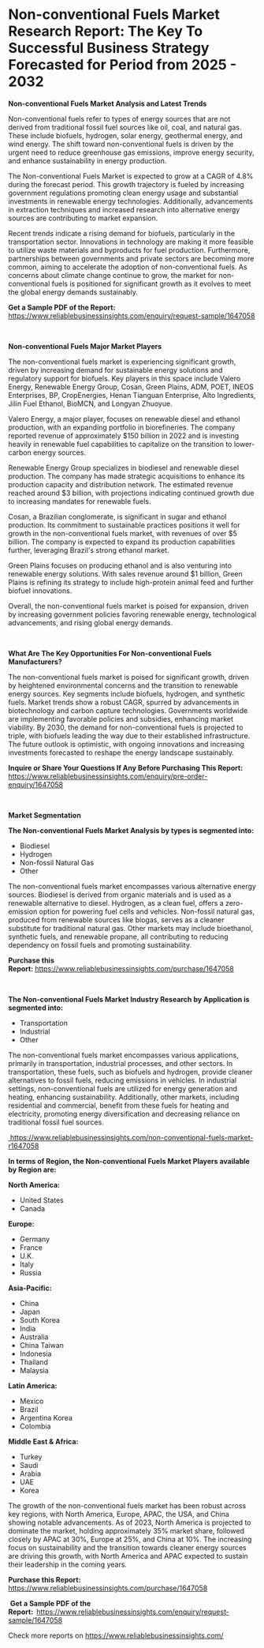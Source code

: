 <p><h1>Non-conventional Fuels Market Research Report: The Key To Successful Business Strategy Forecasted for Period from 2025 - 2032</h1></p><p><strong>Non-conventional Fuels Market Analysis and Latest Trends</strong></p>
<p><p>Non-conventional fuels refer to types of energy sources that are not derived from traditional fossil fuel sources like oil, coal, and natural gas. These include biofuels, hydrogen, solar energy, geothermal energy, and wind energy. The shift toward non-conventional fuels is driven by the urgent need to reduce greenhouse gas emissions, improve energy security, and enhance sustainability in energy production.</p><p>The Non-conventional Fuels Market is expected to grow at a CAGR of 4.8% during the forecast period. This growth trajectory is fueled by increasing government regulations promoting clean energy usage and substantial investments in renewable energy technologies. Additionally, advancements in extraction techniques and increased research into alternative energy sources are contributing to market expansion. </p><p>Recent trends indicate a rising demand for biofuels, particularly in the transportation sector. Innovations in technology are making it more feasible to utilize waste materials and byproducts for fuel production. Furthermore, partnerships between governments and private sectors are becoming more common, aiming to accelerate the adoption of non-conventional fuels. As concerns about climate change continue to grow, the market for non-conventional fuels is positioned for significant growth as it evolves to meet the global energy demands sustainably.</p></p>
<p><strong>Get a Sample PDF of the Report:&nbsp;</strong> <a href="https://www.reliablebusinessinsights.com/enquiry/request-sample/1647058?utm_campaign=2820&utm_medium=2&utm_source=Github&utm_content=ia&utm_term=29032025&utm_id=non-conventional-fuels">https://www.reliablebusinessinsights.com/enquiry/request-sample/1647058</a></p>
<p>&nbsp;</p>
<p><strong>Non-conventional Fuels Major Market Players</strong></p>
<p><p>The non-conventional fuels market is experiencing significant growth, driven by increasing demand for sustainable energy solutions and regulatory support for biofuels. Key players in this space include Valero Energy, Renewable Energy Group, Cosan, Green Plains, ADM, POET, INEOS Enterprises, BP, CropEnergies, Henan Tianguan Enterprise, Alto Ingredients, Jilin Fuel Ethanol, BioMCN, and Longyan Zhuoyue.</p><p>Valero Energy, a major player, focuses on renewable diesel and ethanol production, with an expanding portfolio in biorefineries. The company reported revenue of approximately $150 billion in 2022 and is investing heavily in renewable fuel capabilities to capitalize on the transition to lower-carbon energy sources.</p><p>Renewable Energy Group specializes in biodiesel and renewable diesel production. The company has made strategic acquisitions to enhance its production capacity and distribution network. The estimated revenue reached around $3 billion, with projections indicating continued growth due to increasing mandates for renewable fuels.</p><p>Cosan, a Brazilian conglomerate, is significant in sugar and ethanol production. Its commitment to sustainable practices positions it well for growth in the non-conventional fuels market, with revenues of over $5 billion. The company is expected to expand its production capabilities further, leveraging Brazil's strong ethanol market.</p><p>Green Plains focuses on producing ethanol and is also venturing into renewable energy solutions. With sales revenue around $1 billion, Green Plains is refining its strategy to include high-protein animal feed and further biofuel innovations.</p><p>Overall, the non-conventional fuels market is poised for expansion, driven by increasing government policies favoring renewable energy, technological advancements, and rising global energy demands.</p></p>
<p>&nbsp;</p>
<p><strong>What Are The Key Opportunities For Non-conventional Fuels Manufacturers?</strong></p>
<p><p>The non-conventional fuels market is poised for significant growth, driven by heightened environmental concerns and the transition to renewable energy sources. Key segments include biofuels, hydrogen, and synthetic fuels. Market trends show a robust CAGR, spurred by advancements in biotechnology and carbon capture technologies. Governments worldwide are implementing favorable policies and subsidies, enhancing market viability. By 2030, the demand for non-conventional fuels is projected to triple, with biofuels leading the way due to their established infrastructure. The future outlook is optimistic, with ongoing innovations and increasing investments forecasted to reshape the energy landscape sustainably.</p></p>
<p><strong>Inquire or Share Your Questions If Any Before Purchasing This Report:</strong> <a href="https://www.reliablebusinessinsights.com/enquiry/pre-order-enquiry/1647058?utm_campaign=2820&utm_medium=2&utm_source=Github&utm_content=ia&utm_term=29032025&utm_id=non-conventional-fuels">https://www.reliablebusinessinsights.com/enquiry/pre-order-enquiry/1647058</a></p>
<p>&nbsp;</p>
<p><strong>Market Segmentation</strong></p>
<p><strong>The Non-conventional Fuels Market Analysis by types is segmented into:</strong></p>
<p><ul><li>Biodiesel</li><li>Hydrogen</li><li>Non-fossil Natural Gas</li><li>Other</li></ul></p>
<p><p>The non-conventional fuels market encompasses various alternative energy sources. Biodiesel is derived from organic materials and is used as a renewable alternative to diesel. Hydrogen, as a clean fuel, offers a zero-emission option for powering fuel cells and vehicles. Non-fossil natural gas, produced from renewable sources like biogas, serves as a cleaner substitute for traditional natural gas. Other markets may include bioethanol, synthetic fuels, and renewable propane, all contributing to reducing dependency on fossil fuels and promoting sustainability.</p></p>
<p><strong>Purchase this Report:&nbsp;</strong><a href="https://www.reliablebusinessinsights.com/purchase/1647058?utm_campaign=2820&utm_medium=2&utm_source=Github&utm_content=ia&utm_term=29032025&utm_id=non-conventional-fuels">https://www.reliablebusinessinsights.com/purchase/1647058</a></p>
<p>&nbsp;</p>
<p><strong>The Non-conventional Fuels Market Industry Research by Application is segmented into:</strong></p>
<p><ul><li>Transportation</li><li>Industrial</li><li>Other</li></ul></p>
<p><p>The non-conventional fuels market encompasses various applications, primarily in transportation, industrial processes, and other sectors. In transportation, these fuels, such as biofuels and hydrogen, provide cleaner alternatives to fossil fuels, reducing emissions in vehicles. In industrial settings, non-conventional fuels are utilized for energy generation and heating, enhancing sustainability. Additionally, other markets, including residential and commercial, benefit from these fuels for heating and electricity, promoting energy diversification and decreasing reliance on traditional fossil fuel sources.</p></p>
<p><a href="https://www.reliablebusinessinsights.com/non-conventional-fuels-market-r1647058?utm_campaign=2820&utm_medium=2&utm_source=Github&utm_content=ia&utm_term=29032025&utm_id=non-conventional-fuels">&nbsp;https://www.reliablebusinessinsights.com/non-conventional-fuels-market-r1647058</a></p>
<p><strong>In terms of Region, the Non-conventional Fuels Market Players available by Region are:</strong></p>
<p>
    <p> <strong> North America: </strong>
        <ul>
            <li>United States</li>
            <li>Canada</li>
        </ul>
        </p> 
    <p> <strong> Europe: </strong>
        <ul>
            <li>Germany</li>
            <li>France</li>
            <li>U.K.</li>
            <li>Italy</li>
            <li>Russia</li>
        </ul>
        </p> 
    <p> <strong> Asia-Pacific: </strong>
        <ul>
            <li>China</li>
            <li>Japan</li>
            <li>South Korea</li>
            <li>India</li>
            <li>Australia</li>
            <li>China Taiwan</li>
            <li>Indonesia</li>
            <li>Thailand</li>
            <li>Malaysia</li>
        </ul>
        </p> 
    <p> <strong> Latin America: </strong>
        <ul>
            <li>Mexico</li>
            <li>Brazil</li>
            <li>Argentina Korea</li>
            <li>Colombia</li>
        </ul>
        </p> 
    <p> <strong> Middle East & Africa: </strong>
        <ul>
            <li>Turkey</li>
            <li>Saudi</li>
            <li>Arabia</li>
            <li>UAE</li>
            <li>Korea</li>
        </ul>
    </p>
    </p>
<p><p>The growth of the non-conventional fuels market has been robust across key regions, with North America, Europe, APAC, the USA, and China showing notable advancements. As of 2023, North America is projected to dominate the market, holding approximately 35% market share, followed closely by APAC at 30%, Europe at 25%, and China at 10%. The increasing focus on sustainability and the transition towards cleaner energy sources are driving this growth, with North America and APAC expected to sustain their leadership in the coming years.</p></p>
<p><strong>Purchase this Report: </strong><a href="https://www.reliablebusinessinsights.com/purchase/1647058?utm_campaign=2820&utm_medium=2&utm_source=Github&utm_content=ia&utm_term=29032025&utm_id=non-conventional-fuels">https://www.reliablebusinessinsights.com/purchase/1647058</a></p>
<p>&nbsp;<strong>Get a Sample PDF of the Report:&nbsp;&nbsp;</strong><a href="https://www.reliablebusinessinsights.com/enquiry/request-sample/1647058?utm_campaign=2820&utm_medium=2&utm_source=Github&utm_content=ia&utm_term=29032025&utm_id=non-conventional-fuels">https://www.reliablebusinessinsights.com/enquiry/request-sample/1647058</a></p>
<p><strong></strong></p>
<p>Check more reports on <a href="https://www.reliablebusinessinsights.com/?utm_campaign=2820&utm_medium=2&utm_source=Github&utm_content=ia&utm_term=29032025&utm_id=non-conventional-fuels">https://www.reliablebusinessinsights.com/</a></p>